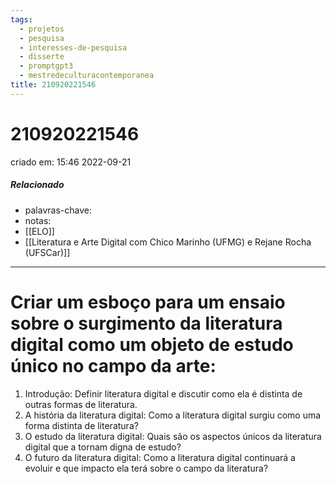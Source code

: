 ```yaml
---
tags:
  - projetos
  - pesquisa
  - interesses-de-pesquisa
  - disserte
  - promptgpt3
  - mestredeculturacontemporanea
title: 210920221546
---
```

# 210920221546
criado em: 15:46 2022-09-21

##### Relacionado
- palavras-chave: 
- notas:
- [[ELO]]
- [[Literatura e Arte Digital com Chico Marinho (UFMG) e Rejane Rocha (UFSCar)]]
---
# Criar um esboço para um ensaio sobre o surgimento da literatura digital como um objeto de estudo único no campo da arte: 

1. Introdução: Definir literatura digital e discutir como ela é distinta de outras formas de literatura. 
2. A história da literatura digital: Como a literatura digital surgiu como uma forma distinta de literatura? 
3. O estudo da literatura digital: Quais são os aspectos únicos da literatura digital que a tornam digna de estudo? 
4. O futuro da literatura digital: Como a literatura digital continuará a evoluir e que impacto ela terá sobre o campo da literatura?


